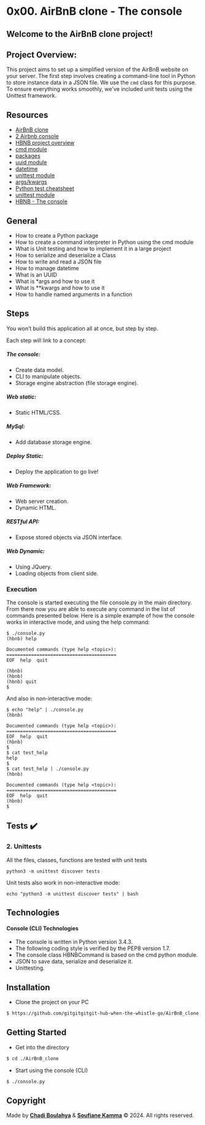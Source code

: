 # 0x00. AirBnB clone - The console
## Welcome to the AirBnB clone project!

## Project Overview:

This project aims to set up a simplified version of the AirBnB website on your server.
The first step involves creating a command-line tool in Python to store instance data in a JSON file. We use the `cmd` class for this purpose.
To ensure everything works smoothly, we've included unit tests using the Unittest framework.

## Resources
* [AirBnB clone](https://intranet.hbtn.io/concepts/74)
* [2 Airbnb console](https://www.youtube.com/watch?v=jeJwRB33YNg&feature=youtu.be)
* [HBNB project overview](https://www.youtube.com/watch?v=E12Xc3H2xqo&feature=youtu.be)
* [cmd module](https://docs.python.org/3.4/library/cmd.html)
* [packages](https://intranet.hbtn.io/concepts/66)
* [uuid module](https://docs.python.org/3.4/library/uuid.html)
* [datetime](https://docs.python.org/3.4/library/datetime.html)
* [unittest module](https://docs.python.org/3.4/library/unittest.html#module-unittest)
* [args/kwargs](https://pythontips.com/2013/08/04/args-and-kwargs-in-python-explained/)
* [Python test cheatsheet](https://www.pythonsheets.com/notes/python-tests.html)
* [unittest module](https://docs.python.org/3.4/library/unittest.html#module-unittest)
* [HBNB - The console](https://www.youtube.com/watch?v=p00ES-5K4C8&feature=youtu.be)

## General

- How to create a Python package
- How to create a command interpreter in Python using the cmd module
- What is Unit testing and how to implement it in a large project
- How to serialize and deserialize a Class
- How to write and read a JSON file
- How to manage datetime
- What is an UUID
- What is *args and how to use it
- What is **kwargs and how to use it
- How to handle named arguments in a function

## Steps
You won’t build this application all at once, but step by step.

Each step will link to a concept:

##### The console:
* Create data model.
* CLI to manipulate objects.
* Storage engine abstraction (file storage engine).
##### Web static:
* Static HTML/CSS.
##### MySql:
* Add database storage engine.
##### Deploy Static:
* Deploy the application to go live!
##### Web Framework:
* Web server creation.
* Dynamic HTML.
##### RESTful API:
* Expose stored objects via JSON interface.
##### Web Dynamic:
* Using JQuery.
* Loading objects from client side.

### Execution

The console is started executing the file console.py in the main directory. From there now you are able to execute any command in the list of commands presented below. Here is a simple example of how the console works in interactive mode, and using the help command:

```
$ ./console.py
(hbnb) help

Documented commands (type help <topic>):
========================================
EOF  help  quit

(hbnb) 
(hbnb) 
(hbnb) quit
$

```

And also in non-interactive mode:

```
$ echo "help" | ./console.py
(hbnb)

Documented commands (type help <topic>):
========================================
EOF  help  quit
(hbnb) 
$
$ cat test_help
help
$
$ cat test_help | ./console.py
(hbnb)

Documented commands (type help <topic>):
========================================
EOF  help  quit
(hbnb) 
$

```

## Tests :heavy_check_mark:

### 2. Unittests

All the files, classes, functions are tested with unit tests

```
python3 -m unittest discover tests
```

Unit tests also work in non-interactive mode:

```
echo "python3 -m unittest discover tests" | bash
```

## Technologies
#### Console (CLI) Technologies
* The console is written in Python version 3.4.3.
* The following coding style is verified by the PEP8 version 1.7.
* The console class HBNBCommand is based on the cmd python module.
* JSON to save data, serialize and deserialize it.
* Unittesting.

## Installation
* Clone the project on your PC
 ```sh
$ https://github.com/gitgitgitgit-hub-when-the-whistle-go/AirBnB_clone.git
```

## Getting Started
* Get into the directory
```sh
$ cd ./AirBnB_clone
```
* Start using the console (CLI)
```sh
$ ./console.py
```

## Copyright

Made by [**Chadi Boulahya**](https://github.com/gitgitgitgit-hub-when-the-whistle-go) & [**Soufiane Kamma**](https://github.com/SoufianKm) © 2024. All rights reserved.
